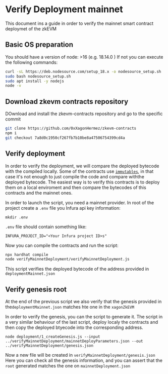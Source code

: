 # Verify Deployment mainnet

This document ins a guide in order to verify the mainnet smart contract deploymet of the zkEVM

## Basic OS preparation

You should have a version of node: >16 (e.g. 18.14.0 )
If not you can execute the following commands:

```bash
curl -sL https://deb.nodesource.com/setup_18.x -o nodesource_setup.sh
sudo bash nodesource_setup.sh
sudo apt install -y nodejs
node -v
```

## Download zkevm contracts repository

DOwnload and install the zkevm-contracts repository and go to the specific commit

```bash
git clone https://github.com/0xXagonHermez/zkevm-contracts
npm i
git checkout 7a8d0c1950cf267fb7b10be8a47506754399cd4a
```

## Verify deployment

In order to verify the deployment, we will compare the deployed bytecode with the compiled locally. Some of the contracts use [`immutables`](https://docs.soliditylang.org/en/v0.8.19/contracts.html#immutable), in that case it's not enough to just compile the code and compare withthe deployed bytecode.
The easiest way is to verify this contracts is to deploy them on a local enviroment and then compare the bytecodes of this contracts and the mainnet ones.

In order to launch the script, you need a mainnet provider.
In root of the project create a `.env` file you Infura api key information:

```
mkdir .env
```

`.env` file should contain something like:

```
INFURA_PROJECT_ID="<Your Infura project ID>s"
```

Now you can compile the contracts and run the script:

```bash
npx hardhat compile
node verifyMainnetDeployment/verifyMainnetDeployment.js
```

This script verifies the deployed bytecode of the address provided in `deploymentMainnet.json`

## Verify genesis root

At the end of the previous script we also verify that the genesis provided in the`deploymentMainnet.json` matches hte one in the `xagonZkEVM`

In order to verify the genesis, you can the script to generate it. The script in a very similar behaviour of the last script, deploy localy the contracts and then copy the deployed btyecode into the corresponding address.

```bash=
node deployment/1_createGenesis.js --input ../verifyMainnetDeployment/mainnetDeployParameters.json --out ../verifyMainnetDeployment/genesis.json
```

Now a new file will be created in `verifyMainnetDeployment/genesis.json`
Here you can check all the genesis information, and you can assert that the `root` generated matches the one on `mainnetDeployment.json`
